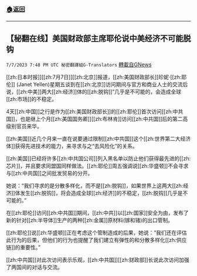 ###  [:house:返回](README.md)
---


## 【秘翻在线】美国财政部主席耶伦说中美经济不可能脱钩
`7/7/2023 7:48 PM UTC 秘密翻譯組G-Translators` [轉載自GNews](https://gnews.org/articles/1444431)

[[zh:日本时报]][[zh:7月7日]][[zh:北京]]报道，[[zh:美国财政部长]]珍妮·[[zh:耶伦]] (Janet Yellen)星期五谈到在[[zh:北京]]访问期间与官方和商业人士的交流后说，[[zh:中美]]两大[[zh:经济]]体的[[zh:脱钩]]”几乎是不可能的，会造成全球[[zh:市场]]的不稳定。

4天[[zh:中国]]之行是作为[[zh:美国财政部长]]的[[zh:耶伦]]首次访问[[zh:中共国]]，也是继上个月[[zh:美国国务卿]][[zh:布林肯]]访问[[zh:中共国]]后的第二高级别官员来华。

[[zh:美国]]近几个月来一直在说要通过限制[[zh:中共国]]这个[[zh:世界第二大经济体]]获得先进技术的能力，来寻求与之“去风险化”的关系。

[[zh:美国]]已经将许多[[zh:中共国公司]]列入黑名单以防止他们获得最先进的[[zh:芯片]]，并且要求同盟国同样做法。[[zh:耶伦]]周五强调说[[zh:华盛顿]]不会寻求与[[zh:中共国]]之间批发贸易的分开。

她说：“我们寻求的是分散多样化，而不是[[zh:脱钩]]，如果世界上这两大[[zh:经济]]体发生[[zh:脱钩]]，将会造成全球[[zh:经济]]的不稳定，[[zh:脱钩]]几乎是不可能的。”

在[[zh:耶伦]]访问[[zh:中共国]]期间，[[zh:中共]]以[[zh:国家]]安全为由，发布了新的针对[[zh:半导体]]生产的两种[[zh:金属]]原材料(镓和锗)的出口管制。

[[zh:耶伦]]说[[zh:华盛顿]]正在考虑这个管制造成的后果，她说：”我们还在评估此行为的后果，但他们的行为也提醒了我们建立有弹性的和分散多样化[[zh:供应链]]的重要性。”

[[zh:中共国]]对此次访问表示乐观，[[zh:中共国]][[zh:财政部]]长说此次访问加强了两国间的对话与交流。
